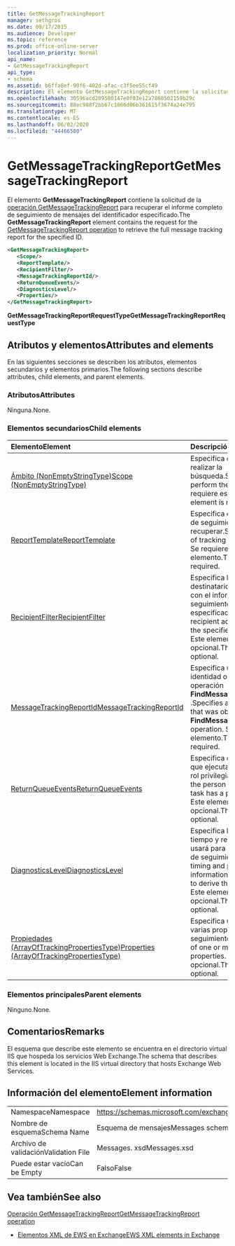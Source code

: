 ```yaml
---
title: GetMessageTrackingReport
manager: sethgros
ms.date: 09/17/2015
ms.audience: Developer
ms.topic: reference
ms.prod: office-online-server
localization_priority: Normal
api_name:
- GetMessageTrackingReport
api_type:
- schema
ms.assetid: b6ffa8ef-90f6-402d-afac-c3f5ee55cf49
description: El elemento GetMessageTrackingReport contiene la solicitud de la operación GetMessageTrackingReport para recuperar el informe completo de seguimiento de mensajes del identificador especificado.
ms.openlocfilehash: 30596acd209580147e0f03e12a7868502159b29c
ms.sourcegitcommit: 88ec988f2bb67c1866d06b361615f3674a24e795
ms.translationtype: MT
ms.contentlocale: es-ES
ms.lasthandoff: 06/02/2020
ms.locfileid: "44466580"
---
```

# <a name="getmessagetrackingreport"></a><span data-ttu-id="cd536-103">GetMessageTrackingReport</span><span class="sxs-lookup"><span data-stu-id="cd536-103">GetMessageTrackingReport</span></span>

<span data-ttu-id="cd536-104">El elemento **GetMessageTrackingReport** contiene la solicitud de la [operación GetMessageTrackingReport](getmessagetrackingreport-operation.md) para recuperar el informe completo de seguimiento de mensajes del identificador especificado.</span><span class="sxs-lookup"><span data-stu-id="cd536-104">The **GetMessageTrackingReport** element contains the request for the [GetMessageTrackingReport operation](getmessagetrackingreport-operation.md) to retrieve the full message tracking report for the specified ID.</span></span> 
  
```XML
<GetMessageTrackingReport>
   <Scope/>
   <ReportTemplate/>
   <RecipientFilter/>
   <MessageTrackingReportId/>
   <ReturnQueueEvents/>
   <DiagnosticsLevel/>
   <Properties/>
</GetMessageTrackingReport>
```

 <span data-ttu-id="cd536-105">**GetMessageTrackingReportRequestType**</span><span class="sxs-lookup"><span data-stu-id="cd536-105">**GetMessageTrackingReportRequestType**</span></span>
## <a name="attributes-and-elements"></a><span data-ttu-id="cd536-106">Atributos y elementos</span><span class="sxs-lookup"><span data-stu-id="cd536-106">Attributes and elements</span></span>

<span data-ttu-id="cd536-107">En las siguientes secciones se describen los atributos, elementos secundarios y elementos primarios.</span><span class="sxs-lookup"><span data-stu-id="cd536-107">The following sections describe attributes, child elements, and parent elements.</span></span>
  
### <a name="attributes"></a><span data-ttu-id="cd536-108">Atributos</span><span class="sxs-lookup"><span data-stu-id="cd536-108">Attributes</span></span>

<span data-ttu-id="cd536-109">Ninguna.</span><span class="sxs-lookup"><span data-stu-id="cd536-109">None.</span></span>
  
### <a name="child-elements"></a><span data-ttu-id="cd536-110">Elementos secundarios</span><span class="sxs-lookup"><span data-stu-id="cd536-110">Child elements</span></span>

|<span data-ttu-id="cd536-111">**Elemento**</span><span class="sxs-lookup"><span data-stu-id="cd536-111">**Element**</span></span>|<span data-ttu-id="cd536-112">**Descripción**</span><span class="sxs-lookup"><span data-stu-id="cd536-112">**Description**</span></span>|
|:-----|:-----|
|[<span data-ttu-id="cd536-113">Ámbito (NonEmptyStringType)</span><span class="sxs-lookup"><span data-stu-id="cd536-113">Scope (NonEmptyStringType)</span></span>](scope-nonemptystringtype.md) <br/> |<span data-ttu-id="cd536-114">Especifica dónde se va a realizar la búsqueda.</span><span class="sxs-lookup"><span data-stu-id="cd536-114">Specifies where to perform the search.</span></span> <span data-ttu-id="cd536-115">Se requiere este elemento.</span><span class="sxs-lookup"><span data-stu-id="cd536-115">This element is required.</span></span>  <br/> |
|[<span data-ttu-id="cd536-116">ReportTemplate</span><span class="sxs-lookup"><span data-stu-id="cd536-116">ReportTemplate</span></span>](reporttemplate.md) <br/> |<span data-ttu-id="cd536-117">Especifica el tipo de informe de seguimiento que se va a recuperar.</span><span class="sxs-lookup"><span data-stu-id="cd536-117">Specifies the type of tracking report to retrieve.</span></span> <span data-ttu-id="cd536-118">Se requiere este elemento.</span><span class="sxs-lookup"><span data-stu-id="cd536-118">This element is required.</span></span>  <br/> |
|[<span data-ttu-id="cd536-119">RecipientFilter</span><span class="sxs-lookup"><span data-stu-id="cd536-119">RecipientFilter</span></span>](recipientfilter.md) <br/> |<span data-ttu-id="cd536-120">Especifica la dirección del destinatario que se va a usar con el informe de seguimiento especificado.</span><span class="sxs-lookup"><span data-stu-id="cd536-120">Specifies a recipient address to use with the specified tracking report.</span></span> <span data-ttu-id="cd536-121">Este elemento es opcional.</span><span class="sxs-lookup"><span data-stu-id="cd536-121">This element is optional.</span></span>  <br/> |
|[<span data-ttu-id="cd536-122">MessageTrackingReportId</span><span class="sxs-lookup"><span data-stu-id="cd536-122">MessageTrackingReportId</span></span>](messagetrackingreportid.md) <br/> |<span data-ttu-id="cd536-123">Especifica una cadena de identidad obtenida de la operación **FindMessageTrackingReport** .</span><span class="sxs-lookup"><span data-stu-id="cd536-123">Specifies an identity string that was obtained from the **FindMessageTrackingReport** operation.</span></span> <span data-ttu-id="cd536-124">Se requiere este elemento.</span><span class="sxs-lookup"><span data-stu-id="cd536-124">This element is required.</span></span>  <br/> |
|[<span data-ttu-id="cd536-125">ReturnQueueEvents</span><span class="sxs-lookup"><span data-stu-id="cd536-125">ReturnQueueEvents</span></span>](returnqueueevents.md) <br/> |<span data-ttu-id="cd536-126">Especifica que la persona que ejecuta la tarea tiene un rol privilegiado.</span><span class="sxs-lookup"><span data-stu-id="cd536-126">Specifies that the person who is running the task has a privileged role.</span></span> <span data-ttu-id="cd536-127">Este elemento es opcional.</span><span class="sxs-lookup"><span data-stu-id="cd536-127">This element is optional.</span></span>  <br/> |
|[<span data-ttu-id="cd536-128">DiagnosticsLevel</span><span class="sxs-lookup"><span data-stu-id="cd536-128">DiagnosticsLevel</span></span>](diagnosticslevel.md) <br/> |<span data-ttu-id="cd536-129">Especifica la información de tiempo y rendimiento que se usará para derivar el informe de seguimiento.</span><span class="sxs-lookup"><span data-stu-id="cd536-129">Specifies timing and performance information that will be used to derive the tracking report.</span></span> <span data-ttu-id="cd536-130">Este elemento es opcional.</span><span class="sxs-lookup"><span data-stu-id="cd536-130">This element is optional.</span></span>  <br/> |
|[<span data-ttu-id="cd536-131">Propiedades (ArrayOfTrackingPropertiesType)</span><span class="sxs-lookup"><span data-stu-id="cd536-131">Properties (ArrayOfTrackingPropertiesType)</span></span>](properties-arrayoftrackingpropertiestype.md) <br/> |<span data-ttu-id="cd536-132">Especifica una lista de una o varias propiedades de seguimiento.</span><span class="sxs-lookup"><span data-stu-id="cd536-132">Specifies a list of one or more tracking properties.</span></span> <span data-ttu-id="cd536-133">Este elemento es opcional.</span><span class="sxs-lookup"><span data-stu-id="cd536-133">This element is optional.</span></span>  <br/> |
   
### <a name="parent-elements"></a><span data-ttu-id="cd536-134">Elementos principales</span><span class="sxs-lookup"><span data-stu-id="cd536-134">Parent elements</span></span>

<span data-ttu-id="cd536-135">Ninguno.</span><span class="sxs-lookup"><span data-stu-id="cd536-135">None.</span></span>
  
## <a name="remarks"></a><span data-ttu-id="cd536-136">Comentarios</span><span class="sxs-lookup"><span data-stu-id="cd536-136">Remarks</span></span>

<span data-ttu-id="cd536-137">El esquema que describe este elemento se encuentra en el directorio virtual IIS que hospeda los servicios Web Exchange.</span><span class="sxs-lookup"><span data-stu-id="cd536-137">The schema that describes this element is located in the IIS virtual directory that hosts Exchange Web Services.</span></span>
  
## <a name="element-information"></a><span data-ttu-id="cd536-138">Información del elemento</span><span class="sxs-lookup"><span data-stu-id="cd536-138">Element information</span></span>

|||
|:-----|:-----|
|<span data-ttu-id="cd536-139">Namespace</span><span class="sxs-lookup"><span data-stu-id="cd536-139">Namespace</span></span>  <br/> |https://schemas.microsoft.com/exchange/services/2006/messages  <br/> |
|<span data-ttu-id="cd536-140">Nombre de esquema</span><span class="sxs-lookup"><span data-stu-id="cd536-140">Schema Name</span></span>  <br/> |<span data-ttu-id="cd536-141">Esquema de mensajes</span><span class="sxs-lookup"><span data-stu-id="cd536-141">Messages schema</span></span>  <br/> |
|<span data-ttu-id="cd536-142">Archivo de validación</span><span class="sxs-lookup"><span data-stu-id="cd536-142">Validation File</span></span>  <br/> |<span data-ttu-id="cd536-143">Messages. xsd</span><span class="sxs-lookup"><span data-stu-id="cd536-143">Messages.xsd</span></span>  <br/> |
|<span data-ttu-id="cd536-144">Puede estar vacío</span><span class="sxs-lookup"><span data-stu-id="cd536-144">Can be Empty</span></span>  <br/> |<span data-ttu-id="cd536-145">Falso</span><span class="sxs-lookup"><span data-stu-id="cd536-145">False</span></span>  <br/> |
   
## <a name="see-also"></a><span data-ttu-id="cd536-146">Vea también</span><span class="sxs-lookup"><span data-stu-id="cd536-146">See also</span></span>



[<span data-ttu-id="cd536-147">Operación GetMessageTrackingReport</span><span class="sxs-lookup"><span data-stu-id="cd536-147">GetMessageTrackingReport operation</span></span>](getmessagetrackingreport-operation.md)


- [<span data-ttu-id="cd536-148">Elementos XML de EWS en Exchange</span><span class="sxs-lookup"><span data-stu-id="cd536-148">EWS XML elements in Exchange</span></span>](ews-xml-elements-in-exchange.md)

